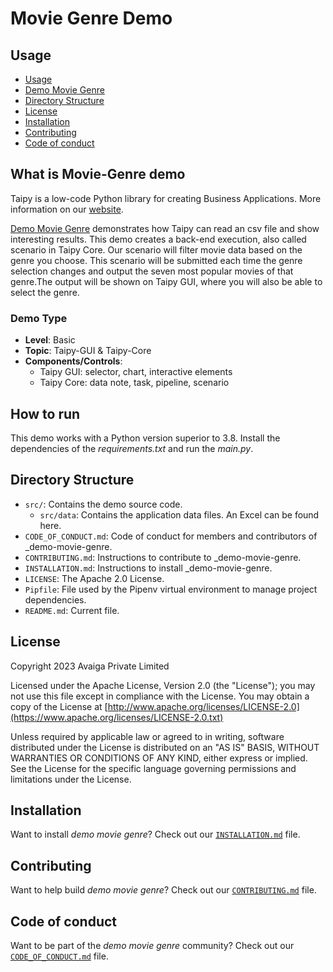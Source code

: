 # Movie Genre Demo

## Usage
- [Usage](#usage)
- [Demo Movie Genre](#what-is-demo-sales-dashboard)
- [Directory Structure](#directory-structure)
- [License](#license)
- [Installation](#installation)
- [Contributing](#contributing)
- [Code of conduct](#code-of-conduct)

## What is Movie-Genre demo

Taipy is a  low-code Python library for creating Business Applications. More information on our [website](https://www.taipy.io).

[Demo Movie Genre](https://github.com/Avaiga/demo-movie-genre) demonstrates how Taipy can read an csv file and show interesting results. This demo creates a back-end execution, also called scenario in Taipy Core. Our scenario will filter movie data based on the genre you choose. This scenario will be submitted each time the genre selection changes and output the seven most popular movies of that genre.The output will be shown on Taipy GUI, where you will also be able to select the genre.

### Demo Type
- **Level**: Basic
- **Topic**: Taipy-GUI & Taipy-Core
- **Components/Controls**: 
  - Taipy GUI: selector, chart, interactive elements
  - Taipy Core: data note, task, pipeline, scenario

## How to run

This demo works with a Python version superior to 3.8. Install the dependencies of the *requirements.txt* and run the *main.py*.


## Directory Structure


- `src/`: Contains the demo source code.
  - `src/data`: Contains the application data files. An Excel can be found here.
- `CODE_OF_CONDUCT.md`: Code of conduct for members and contributors of _demo-movie-genre.
- `CONTRIBUTING.md`: Instructions to contribute to _demo-movie-genre.
- `INSTALLATION.md`: Instructions to install _demo-movie-genre.
- `LICENSE`: The Apache 2.0 License.
- `Pipfile`: File used by the Pipenv virtual environment to manage project dependencies.
- `README.md`: Current file.

## License
Copyright 2023 Avaiga Private Limited

Licensed under the Apache License, Version 2.0 (the "License"); you may not use this file except in compliance with
the License. You may obtain a copy of the License at
[http://www.apache.org/licenses/LICENSE-2.0](https://www.apache.org/licenses/LICENSE-2.0.txt)

Unless required by applicable law or agreed to in writing, software distributed under the License is distributed on
an "AS IS" BASIS, WITHOUT WARRANTIES OR CONDITIONS OF ANY KIND, either express or implied. See the License for the
specific language governing permissions and limitations under the License.

## Installation

Want to install _demo movie genre_? Check out our [`INSTALLATION.md`](INSTALLATION.md) file.

## Contributing

Want to help build _demo movie genre_? Check out our [`CONTRIBUTING.md`](CONTRIBUTING.md) file.

## Code of conduct

Want to be part of the _demo movie genre_ community? Check out our [`CODE_OF_CONDUCT.md`](CODE_OF_CONDUCT.md) file.
